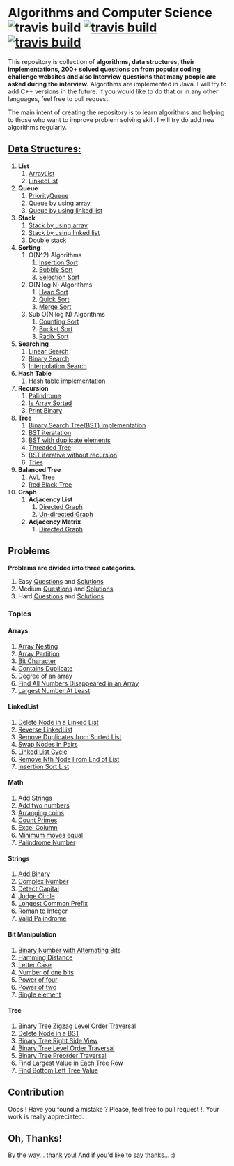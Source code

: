 # Algorithms and Computer Science ![travis build](https://img.shields.io/badge/language-Java%2FC%2B%2B-blue.svg) [![travis build](https://img.shields.io/packagist/l/doctrine/orm.svg)](https://github.com/bakhodir10/AlgoCS/blob/master/LICENSE) [![travis build](https://img.shields.io/badge/say-thanks-ff69b4.svg)](https://saythanks.io/to/bakhodir10)

This repository is collection of **algorithms, data structures, their implementations,
200+ solved questions on from popular coding challenge websites and
also Interview questions that many people are asked during the interview.**
Algorithms are implemented in Java. I will try to add C++ versions in the future.
If you would like to do that or in any other languages, feel free to pull request. 
 
The main intent of creating the repository is 
to learn algorithms and helping to those who want to improve problem solving skill. I will try do add new
algorithms regularly.
## [Data Structures:](https://github.com/bakhodir10/AlgoCS/tree/master/src/ds)

1.  **List**
    1.  [ArrayList](https://github.com/bakhodir10/AlgoCS/blob/master/src/ds/arraylist/ArrayList.java)
    2.  [LinkedList](https://github.com/bakhodir10/AlgoCS/tree/master/src/ds/linkedlist)
2.  **Queue**
    1.  [PriorityQueue](https://github.com/bakhodir10/AlgoCS/blob/master/src/ds/queue/PriorityQueue.java)
    2.  [Queue by using array](https://github.com/bakhodir10/AlgoCS/blob/master/src/ds/queue/QueueArray.java)
    3.  [Queue by using linked list](https://github.com/bakhodir10/AlgoCS/blob/master/src/ds/queue/QueueLinkedList.java)
3.  **Stack**
    1.  [Stack by using array](https://github.com/bakhodir10/AlgoCS/blob/master/src/ds/stack/StackArray.java)
    2.  [Stack by using linked list](https://github.com/bakhodir10/AlgoCS/blob/master/src/ds/stack/StackLinkedList.java)  
    3.  [Double stack](https://github.com/bakhodir10/AlgoCS/blob/master/src/ds/stack/StackDouble.java)
4.  **Sorting**
    1. O(N^2) Algorithms
        1. [Insertion Sort](https://github.com/bakhodir10/AlgoCS/blob/master/src/ds/sorting/InsertionSort.java)
        2. [Bubble Sort](https://github.com/bakhodir10/AlgoCS/blob/master/src/ds/sorting/BubbleSort.java)
        3. [Selection Sort](https://github.com/bakhodir10/AlgoCS/blob/master/src/ds/sorting/SelectionSort.java)
    2. O(N log N) Algorithms
        1. [Heap Sort](https://github.com/bakhodir10/AlgoCS/blob/master/src/ds/sorting/HeapSort.java)
        2. [Quick Sort](https://github.com/bakhodir10/AlgoCS/blob/master/src/ds/sorting/QuickSort.java)
        3. [Merge Sort](https://github.com/bakhodir10/AlgoCS/blob/master/src/ds/sorting/MergeSort.java)
    3. Sub O(N log N) Algorithms
        1. [Counting Sort](https://github.com/bakhodir10/AlgoCS/blob/master/src/ds/sorting/CountingSort.java)
        2. [Bucket Sort](https://github.com/bakhodir10/AlgoCS/blob/master/src/ds/sorting/BucketSort.java)
        3. [Radix Sort](https://github.com/bakhodir10/AlgoCS/blob/master/src/ds/sorting/RadixSort.java)
5.  **Searching**
    1. [Linear Search](https://github.com/bakhodir10/AlgoCS/blob/master/src/ds/searching/BinarySearch.java)
    2. [Binary Search](https://github.com/bakhodir10/AlgoCS/blob/master/src/ds/searching/BinarySearch.java)
    3. [Interpolation Search](https://github.com/bakhodir10/AlgoCS/blob/master/src/ds/searching/BinarySearch.java)
6.  **Hash Table**
    1.  [Hash table implementation](https://github.com/bakhodir10/AlgoCS/blob/master/src/ds/hashtable/HashTable.java)
7.  **Recursion**
    1. [Palindrome](https://github.com/bakhodir10/AlgoCS/blob/master/src/ds/recursion/Palindrome.java)
    2. [Is Array Sorted](https://github.com/bakhodir10/AlgoCS/blob/master/src/ds/recursion/SortedArray.java)
    3. [Print Binary](https://github.com/bakhodir10/AlgoCS/blob/master/src/ds/recursion/PrintBinary.java)
8.  **Tree**
    1. [Binary Search Tree(BST) implementation](https://github.com/bakhodir10/AlgoCS/blob/master/src/ds/tree/BST.java)
    2. [BST iteratation](https://github.com/bakhodir10/AlgoCS/blob/master/src/ds/tree/BSTIterative.java)
    3. [BST with duplicate elements](https://github.com/bakhodir10/AlgoCS/blob/master/src/ds/tree/BSTWithDuplicate.java)
    4. [Threaded Tree](https://github.com/bakhodir10/AlgoCS/blob/master/src/ds/tree/ThreadedTree.java)
    5. [BST iterative without recursion](https://github.com/bakhodir10/AlgoCS/blob/master/src/ds/tree/TraversalIterative.java)
    6. [Tries](https://github.com/bakhodir10/AlgoCS/blob/master/src/ds/tree/Tries.java)    
9.  **Balanced Tree**
    1. [AVL Tree](https://github.com/bakhodir10/AlgoCS/blob/master/src/ds/balanced_tree/AVLTree.java)
    2. [Red Black Tree](https://github.com/bakhodir10/AlgoCS/blob/master/src/ds/balanced_tree/RedBlackTree.java)    
10. **Graph**
    1. **Adjacency List**
        1. [Directed Graph](https://github.com/bakhodir10/AlgoCS/blob/master/src/ds/graph/adjacency_list/DirectedGraph.java)
        2. [Un-directed Graph](https://github.com/bakhodir10/AlgoCS/blob/master/src/ds/graph/adjacency_list/UnDirectedGraph.java)
    2. **Adjacency Matrix**
        1. [Directed Graph](https://github.com/bakhodir10/AlgoCS/blob/master/src/ds/graph/adjacency_matrix/DirectedGraph.java)
    
## Problems

**Problems are divided into three categories.**

1. Easy [Questions](https://github.com/bakhodir10/AlgoCS/blob/master/src/problems/easy.txt) and [Solutions](https://github.com/bakhodir10/AlgoCS/tree/master/src/problems/easy)
2. Medium [Questions](https://github.com/bakhodir10/AlgoCS/blob/master/src/problems/medium.txt) and [Solutions](https://github.com/bakhodir10/AlgoCS/tree/master/src/problems/medium)
3. Hard [Questions](https://github.com/bakhodir10/AlgoCS/blob/master/src/problems/hard.txt) and [Solutions](https://github.com/bakhodir10/AlgoCS/tree/master/src/problems/hard)  

### Topics

#### Arrays

   1.   [Array Nesting](https://github.com/bakhodir10/AlgoCS/blob/master/src/problems/medium/ArrayNesting_565.java)
   2.   [Array Partition](https://github.com/bakhodir10/AlgoCS/blob/master/src/problems/easy/ArrayPartition_561.java)
   3.   [Bit Character](https://github.com/bakhodir10/AlgoCS/blob/master/src/problems/easy/BitCharacter_717.java)
   4.   [Contains Duplicate](https://github.com/bakhodir10/AlgoCS/blob/master/src/problems/easy/ConsDuplicate_217.java)
   5.   [Degree of an array](https://github.com/bakhodir10/AlgoCS/blob/master/src/problems/easy/DegreeArray_697.java)
   6.   [Find All Numbers Disappeared in an Array](https://github.com/bakhodir10/AlgoCS/blob/master/src/problems/easy/FindAllDisArr_448.java)
   7.   [Largest Number At Least](https://github.com/bakhodir10/AlgoCS/blob/master/src/problems/easy/LargestNumAtLeast_747.java)
  
#### LinkedList
   1.   [Delete Node in a Linked List](https://github.com/bakhodir10/AlgoCS/blob/master/src/problems/easy/DeleteNode_237.java)
   2.   [Reverse LinkedList](https://github.com/bakhodir10/AlgoCS/blob/master/src/problems/easy/ReverseNodes_206.java)
   3.   [Remove Duplicates from Sorted List](https://github.com/bakhodir10/AlgoCS/blob/master/src/problems/easy/RemoveDuplicate_83.java)
   4.   [Swap Nodes in Pairs](https://github.com/bakhodir10/AlgoCS/blob/master/src/problems/medium/SwapNodesPairs_24.java)
   5.   [Linked List Cycle](https://github.com/bakhodir10/AlgoCS/blob/master/src/problems/easy/LinkedCycle_141.java)
   6.   [Remove Nth Node From End of List](https://github.com/bakhodir10/AlgoCS/blob/master/src/problems/medium/RemoveNthNode_19.java)
   7.   [Insertion Sort List](https://github.com/bakhodir10/AlgoCS/blob/master/src/problems/medium/InsertionSort_147.java)

#### Math

   1.   [Add Strings](https://github.com/bakhodir10/AlgoCS/blob/master/src/problems/easy/AddStrings_415.java)
   2.   [Add two numbers](https://github.com/bakhodir10/AlgoCS/blob/master/src/problems/medium/AddTwoNumbers_2.java)
   3.   [Arranging coins](https://github.com/bakhodir10/AlgoCS/blob/master/src/problems/easy/ArrangingCoins_441.java)
   4.   [Count Primes](https://github.com/bakhodir10/AlgoCS/blob/master/src/problems/easy/CountPrimes_204.java)
   5.   [Excel Column](https://github.com/bakhodir10/AlgoCS/blob/master/src/problems/easy/ExcelColumn_168.java)
   6.   [Minimum moves equal](https://github.com/bakhodir10/AlgoCS/blob/master/src/problems/easy/MinimumMovesEqual_453.java)
   7.   [Palindrome Number](https://github.com/bakhodir10/AlgoCS/blob/master/src/problems/easy/PalindromeNumber_9.java)

#### Strings

   1.   [Add Binary](https://github.com/bakhodir10/AlgoCS/blob/master/src/problems/easy/AddBinary_67.java)
   2.   [Complex Number](https://github.com/bakhodir10/AlgoCS/blob/master/src/problems/easy/ComplexNumber_537.java)
   3.   [Detect Capital](https://github.com/bakhodir10/AlgoCS/blob/master/src/problems/easy/DetectCapital_520.java)
   4.   [Judge Circle](https://github.com/bakhodir10/AlgoCS/blob/master/src/problems/easy/JudgeCircle_657.java)
   5.   [Longest Common Prefix](https://github.com/bakhodir10/AlgoCS/blob/master/src/easy/easy/LongestCommonPrefix_14.java)
   6.   [Roman to Integer](https://github.com/bakhodir10/AlgoCS/blob/master/src/problems/easy/RomanToInteger_13.java)
   7.   [Valid Palindrome](https://github.com/bakhodir10/AlgoCS/blob/master/src/problems/easy/ValidPalindrome_125.java) 

#### Bit Manipulation

   1.   [Binary Number with Alternating Bits](https://github.com/bakhodir10/AlgoCS/blob/master/src/problems/easy/BinNumBits_693.java)
   2.   [Hamming Distance](https://github.com/bakhodir10/AlgoCS/blob/master/src/problems/easy/ComplexNumber_537.java)
   3.   [Letter Case](https://github.com/bakhodir10/AlgoCS/blob/master/src/problems/easy/DetectCapital_520.java)
   4.   [Number of one bits](https://github.com/bakhodir10/AlgoCS/blob/master/src/problems/easy/JudgeCircle_657.java)
   5.   [Power of four](https://github.com/bakhodir10/AlgoCS/blob/master/src/problems/easy/LongestCommonPrefix_14.java)
   6.   [Power of two](https://github.com/bakhodir10/AlgoCS/blob/master/src/problems/easy/RomanToInteger_13.java)
   7.   [Single element](https://github.com/bakhodir10/AlgoCS/blob/master/src/problems/string/ValidPalindrome_125.java) 

#### Tree

   1.   [Binary Tree Zigzag Level Order Traversal](https://github.com/bakhodir10/AlgoCS/blob/master/src/problems/medium/BinTreeZigzagLevel_103.java)
   2.   [Delete Node in a BST](https://github.com/bakhodir10/AlgoCS/blob/master/src/problems/medium/DeleteNodeInBST_450.java)
   3.   [Binary Tree Right Side View](https://github.com/bakhodir10/AlgoCS/blob/master/src/problems/medium/BinTreeRightSide_199.java)
   4.   [Binary Tree Level Order Traversal](https://github.com/bakhodir10/AlgoCS/blob/master/src/problems/medium/BinTreeLevelOrder_102.java)
   5.   [Binary Tree Preorder Traversal](https://github.com/bakhodir10/AlgoCS/blob/master/src/problems/medium/BinTreePreorder_144.java)
   6.   [Find Largest Value in Each Tree Row](https://github.com/bakhodir10/AlgoCS/blob/master/src/problems/medium/LargeValEachRow_515.java)
   7.   [Find Bottom Left Tree Value](https://github.com/bakhodir10/AlgoCS/blob/master/src/problems/medium/FindBotLeftTreeVal_513.java) 
   
## Contribution

Oops ! Have you found a mistake ? Please, feel free to pull request !. Your work is really appreciated.
        
## Oh, Thanks!

By the way... thank you! And if you'd like to [say thanks](https://saythanks.io/to/bakhodir10)... :)        